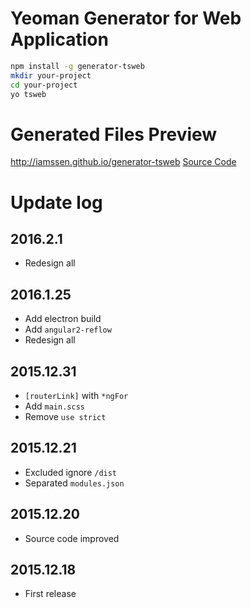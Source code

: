 # Yeoman Generator for Web Application

```sh
npm install -g generator-tsweb
mkdir your-project
cd your-project
yo tsweb
```

# Generated Files Preview

<http://iamssen.github.io/generator-tsweb> [Source Code](https://github.com/iamssen/generator-tsweb/tree/gh-pages)

# Update log

## 2016.2.1
- Redesign all

## 2016.1.25
- Add electron build
- Add `angular2-reflow`
- Redesign all

## 2015.12.31
- `[routerLink]` with `*ngFor`
- Add `main.scss`
- Remove `use strict`

## 2015.12.21
- Excluded ignore `/dist`
- Separated `modules.json`

## 2015.12.20
- Source code improved

## 2015.12.18
- First release
